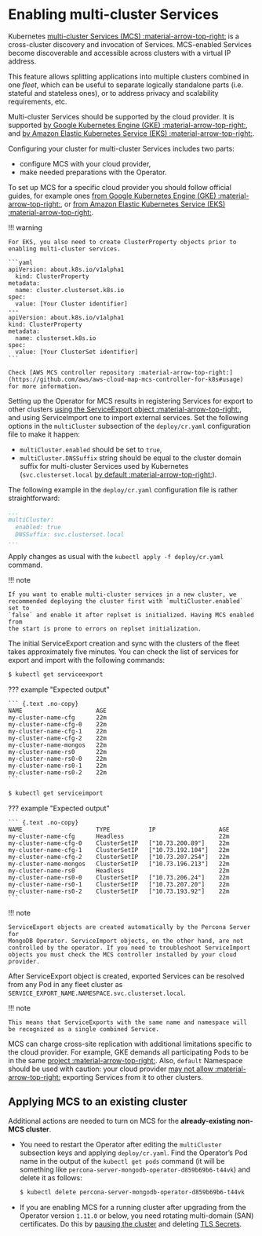 # Enabling multi-cluster Services


Kubernetes [multi-cluster Services (MCS) :material-arrow-top-right:](https://cloud.google.com/kubernetes-engine/docs/concepts/multi-cluster-services)
is a cross-cluster discovery and invocation of Services. MCS-enabled Services
become discoverable and accessible across clusters with a virtual IP address.

This feature allows splitting applications into multiple clusters combined in
one *fleet*, which can be useful to separate logically standalone parts
(i.e. stateful and stateless ones), or to address privacy and scalability
requirements, etc.

Multi-cluster Services should be supported by the cloud provider. It is 
supported [by Google Kubernetes Engine (GKE) :material-arrow-top-right:](https://cloud.google.com/kubernetes-engine/docs/concepts/multi-cluster-services),
and [by Amazon Elastic Kubernetes Service (EKS) :material-arrow-top-right:](https://aws.amazon.com/blogs/opensource/introducing-the-aws-cloud-map-multicluster-service-controller-for-k8s-for-kubernetes-multicluster-service-discovery/).

Configuring your cluster for multi-cluster Services includes two parts:

- configure MCS with your cloud provider,
- make needed preparations with the Operator.

To set up MCS for a specific cloud provider you should follow official guides,
for example ones [from Google Kubernetes Engine (GKE) :material-arrow-top-right:](https://cloud.google.com/kubernetes-engine/docs/how-to/multi-cluster-services),
or [from Amazon Elastic Kubernetes Service (EKS) :material-arrow-top-right:](https://aws.amazon.com/blogs/opensource/introducing-the-aws-cloud-map-multicluster-service-controller-for-k8s-for-kubernetes-multicluster-service-discovery/).

!!! warning

    For EKS, you also need to create ClusterProperty objects prior to enabling multi-cluster services.

    ```yaml
    apiVersion: about.k8s.io/v1alpha1
      kind: ClusterProperty
    metadata:
      name: cluster.clusterset.k8s.io
    spec:
      value: [Your Cluster identifier]
    ---
    apiVersion: about.k8s.io/v1alpha1
    kind: ClusterProperty
    metadata:
      name: clusterset.k8s.io
    spec:
      value: [Your ClusterSet identifier]
    ```

    Check [AWS MCS controller repository :material-arrow-top-right:](https://github.com/aws/aws-cloud-map-mcs-controller-for-k8s#usage) for more information.

Setting up the Operator for MCS results in registering Services for export to
other clusters [using the ServiceExport object :material-arrow-top-right:](https://cloud.google.com/kubernetes-engine/docs/how-to/multi-cluster-services),
and using ServiceImport one to import external services. Set the following
options in the `multiCluster` subsection of the `deploy/cr.yaml` configuration
file to make it happen:

- `multiCluster.enabled` should be set to `true`,
- `multiCluster.DNSSuffix` string should be equal to the cluster domain suffix
    for multi-cluster Services used by Kubernetes (`svc.clusterset.local`
    [by default :material-arrow-top-right:](https://cloud.google.com/kubernetes-engine/docs/how-to/multi-cluster-services)).

The following example in the `deploy/cr.yaml` configuration file is rather
straightforward:

```yaml
...
multiCluster:
  enabled: true
  DNSSuffix: svc.clusterset.local
...
```

Apply changes as usual with the `kubectl apply -f deploy/cr.yaml` command.

!!! note

    If you want to enable multi-cluster services in a new cluster, we
    recommended deploying the cluster first with `multiCluster.enabled` set to
    `false` and enable it after replset is initialized. Having MCS enabled from
    the start is prone to errors on replset initialization.

The initial ServiceExport creation and sync with the clusters of the fleet takes
approximately five minutes. You can check the list of services for export and
import with the following commands:

``` {.bash data-prompt="$" }
$ kubectl get serviceexport
```

??? example "Expected output"

    ``` {.text .no-copy}
    NAME                     AGE
    my-cluster-name-cfg      22m
    my-cluster-name-cfg-0    22m
    my-cluster-name-cfg-1    22m
    my-cluster-name-cfg-2    22m
    my-cluster-name-mongos   22m
    my-cluster-name-rs0      22m
    my-cluster-name-rs0-0    22m
    my-cluster-name-rs0-1    22m
    my-cluster-name-rs0-2    22m
    ```

``` {.bash data-prompt="$" }
$ kubectl get serviceimport
```

??? example "Expected output"

    ``` {.text .no-copy}
    NAME                     TYPE           IP                  AGE
    my-cluster-name-cfg      Headless                           22m
    my-cluster-name-cfg-0    ClusterSetIP   ["10.73.200.89"]    22m
    my-cluster-name-cfg-1    ClusterSetIP   ["10.73.192.104"]   22m
    my-cluster-name-cfg-2    ClusterSetIP   ["10.73.207.254"]   22m
    my-cluster-name-mongos   ClusterSetIP   ["10.73.196.213"]   22m
    my-cluster-name-rs0      Headless                           22m
    my-cluster-name-rs0-0    ClusterSetIP   ["10.73.206.24"]    22m
    my-cluster-name-rs0-1    ClusterSetIP   ["10.73.207.20"]    22m
    my-cluster-name-rs0-2    ClusterSetIP   ["10.73.193.92"]    22m
    ```

!!! note

    ServiceExport objects are created automatically by the Percona Server for
    MongoDB Operator. ServiceImport objects, on the other hand, are not
    controlled by the operator. If you need to troubleshoot ServiceImport
    objects you must check the MCS controller installed by your cloud provider.

After ServiceExport object is created, exported Services can be resolved from
any Pod in any fleet cluster as
`SERVICE_EXPORT_NAME.NAMESPACE.svc.clusterset.local`.

!!! note

    This means that ServiceExports with the same name and namespace will
    be recognized as a single combined Service.

MCS can charge cross-site replication with additional limitations specific to
the cloud provider. For example, GKE demands all participating Pods to be in the
same [project :material-arrow-top-right:](https://cloud.google.com/resource-manager/docs/creating-managing-projects).
Also, `default` Namespace should be used with caution: your cloud provider
[may not allow :material-arrow-top-right:](https://cloud.google.com/kubernetes-engine/docs/how-to/multi-cluster-services)
exporting Services from it to other clusters.

## Applying MCS to an existing cluster

Additional actions are needed to turn on MCS for the 
**already-existing non-MCS cluster**.

- You need to restart the Operator after editing the `multiCluster` subsection
    keys and applying `deploy/cr.yaml`. Find the Operator’s Pod name in the
    output of the `kubectl get pods` command (it will be something like
    `percona-server-mongodb-operator-d859b69b6-t44vk`) and delete it as follows:

    ``` {.bash data-prompt="$" }
    $ kubectl delete percona-server-mongodb-operator-d859b69b6-t44vk
    ```

- If you are enabling MCS for a running cluster after upgrading from the
    Operator version `1.11.0` or below, you need rotating multi-domain (SAN)
    certificates. Do this by [pausing the cluster](pause.md) and
    deleting [TLS Secrets](TLS.md).
